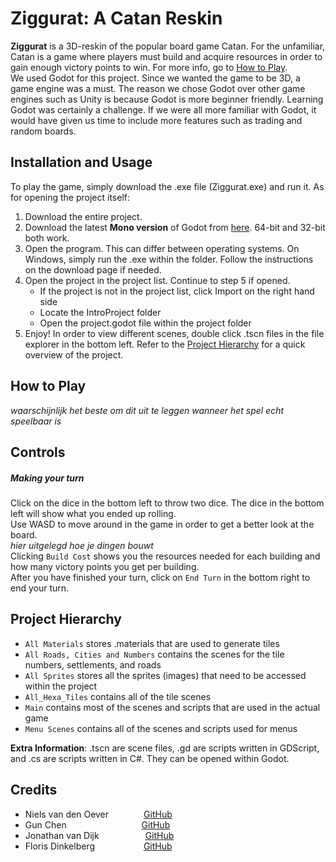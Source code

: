# Ziggurat: A Catan Reskin
**Ziggurat** is a 3D-reskin of the popular board game Catan. 
For the unfamiliar, Catan is a game where players must build and acquire resources in order to gain enough victory points to win. For more info, go to [How to Play](#play).  
We used Godot for this project. Since we wanted the game to be 3D, a game engine was a must. 
The reason we chose Godot over other game engines such as Unity is because Godot is more beginner friendly.
Learning Godot was certainly a challenge. If we were all more familiar with Godot, it would have given us time to include more features such as trading and random boards.

## Installation and Usage
To play the game, simply download the .exe file (Ziggurat.exe) and run it. As for opening the project itself: 

1. Download the entire project.
2. Download the latest **Mono version** of Godot from [here](https://godotengine.org/). 64-bit and 32-bit both work.
3. Open the program. This can differ between operating systems. On Windows, simply run the .exe within the folder. Follow the instructions on the download page if needed.
4. Open the project in the project list. Continue to step 5 if opened.
     - If the project is not in the project list, click Import on the right hand side
     - Locate the IntroProject folder
     - Open the project.godot file within the project folder
5. Enjoy! In order to view different scenes, double click .tscn files in the file explorer in the bottom left. Refer to the [Project Hierarchy](#proj) for a quick overview of the project.

<a name ="play"></a>
## How to Play
*waarschijnlijk het beste om dit uit te leggen wanneer het spel echt speelbaar is*

## Controls

##### Making your turn
Click on the dice in the bottom left to throw two dice. The dice in the bottom left will show what you ended up rolling.  
Use WASD to move around in the game in order to get a better look at the board.  
*hier uitgelegd hoe je dingen bouwt*  
Clicking `Build Cost` shows you the resources needed for each building and how many victory points you get per building.  
After you have finished your turn, click on `End Turn` in the bottom right to end your turn.




<a name ="proj"></a>
## Project Hierarchy
* `All Materials` stores .materials that are used to generate tiles
* `All Roads, Cities and Numbers` contains the scenes for the tile numbers, settlements, and roads
* `All Sprites` stores all the sprites (images) that need to be accessed within the project
* `All_Hexa_Tiles` contains all of the tile scenes
* `Main` contains most of the scenes and scripts that are used in the actual game
* `Menu Scenes` contains all of the scenes and scripts used for menus 

**Extra Information**: .tscn are scene files, .gd are scripts written in GDScript, and .cs are scripts written in C#. They can be opened within Godot.

## Credits
- Niels van den Oever    [GitHub](https://github.com/n1eles)
- Gun Chen          [GitHub](https://github.com/xGunther)
- Jonathan van Dijk      [GitHub](https://github.com/ThannerJonna)
- Floris Dinkelberg       [GitHub](https://github.com/florisyours)
